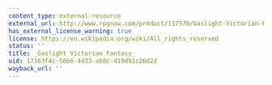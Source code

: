 ```yaml
---
content_type: external-resource
external_url: http://www.rpgnow.com/product/117570/Gaslight-Victorian-Fantasy-2nd-Edition-Savage-Worlds-Edition
has_external_license_warning: true
license: https://en.wikipedia.org/wiki/All_rights_reserved
status: ''
title: _Gaslight Victorian Fantasy_
uid: 17163f4c-56b6-4d33-ab0c-419d91c26d2d
wayback_url: ''
---
```

